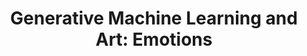 ---
title: "Generative Machine Learning and Art: Emotions"
excerpt: "The viewer is invited into the mirrored chamber, where an AI detects their emotion. These cues are then fed into a generative algorithm which creates colored Worley noise patterns that illuminate the chamber. Click to see more photos (will upload them later). <br/><img src='/images/emotion.jpeg'>"
collection: portfolio
---